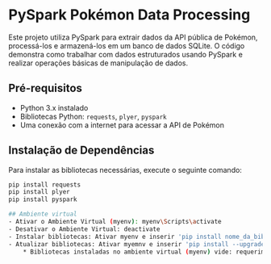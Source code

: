 # PySpark Pokémon Data Processing

Este projeto utiliza PySpark para extrair dados da API pública de Pokémon, processá-los e armazená-los em um banco de dados SQLite. O código demonstra como trabalhar com dados estruturados usando PySpark e realizar operações básicas de manipulação de dados.

## Pré-requisitos

- Python 3.x instalado
- Bibliotecas Python: `requests`, `plyer`, `pyspark`
- Uma conexão com a internet para acessar a API de Pokémon

## Instalação de Dependências

Para instalar as bibliotecas necessárias, execute o seguinte comando:

```bash
pip install requests 
pip install plyer 
pip install pyspark

## Ambiente virtual
- Ativar o Ambiente Virtual (myenv): myenv\Scripts\activate
- Desativar o Ambiente Virtual: deactivate
- Instalar bibliotecas: Ativar myenv e inserir 'pip install nome_da_biblioteca'
- Atualizar bibliotecas: Ativar myemnv e inserir 'pip install --upgrade nome_da_biblioteca'
    * Bibliotecas instaladas no ambiente virtual (myenv) vide: requeriments.txt

